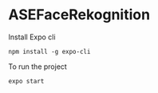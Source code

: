 # ASEFaceRekognition

Install Expo cli
```
npm install -g expo-cli
```

To run the project
```
expo start
```
